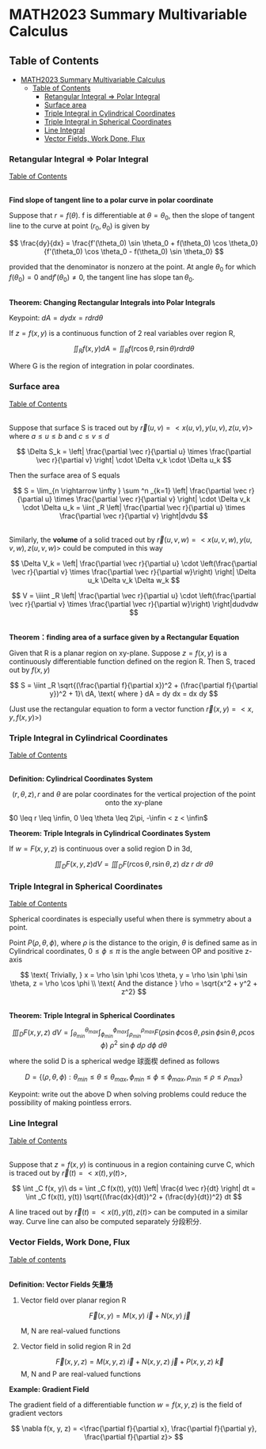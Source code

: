 # MATH2023 Summary Multivariable Calculus

## Table of Contents

- [MATH2023 Summary Multivariable Calculus](#math2023-summary-multivariable-calculus)
  - [Table of Contents](#table-of-contents)
    - [Retangular Integral =\> Polar Integral](#retangular-integral--polar-integral)
    - [Surface area](#surface-area)
    - [Triple Integral in Cylindrical Coordinates](#triple-integral-in-cylindrical-coordinates)
    - [Triple Integral in Spherical Coordinates](#triple-integral-in-spherical-coordinates)
    - [Line Integral](#line-integral)
    - [Vector Fields, Work Done, Flux](#vector-fields-work-done-flux)

### Retangular Integral => Polar Integral
[Table of Contents](#table-of-contents)

\
**Find slope of tangent line to a polar curve in polar coordinate**

Suppose that $r = f(\theta)$. f is differentiable at $\theta=\theta_0$, then the slope of tangent line to the curve at point $(r_0, \theta_0)$ is given by

$$
\frac{dy}{dx} = \frac{f'(\theta_0) \sin \theta_0 + f(\theta_0) \cos \theta_0}{f'(\theta_0) \cos \theta_0 - f(\theta_0) \sin \theta_0}
$$

provided that the denominator is nonzero at the point. At angle $\theta_0$ for which $f(\theta_0)=0$ and$f'(\theta_0) \neq 0$, the tangent line has slope $\tan \theta_0$.

\
**Theorem: Changing Rectangular Integrals into Polar Integrals**

Keypoint: $dA = dy dx = r dr d\theta$

If $z = f(x, y)$ is a continuous function of 2 real variables over region R,

$$
\iint_R f(x, y) dA = \iint _R f(r \cos \theta, r\sin \theta)rdr d\theta
$$

Where G is the region of integration in polar coordinates.

### Surface area
[Table of Contents](#table-of-contents)

\
Suppose that surface S is traced out by $\vec r(u, v) = <x(u, v), y(u, v), z(u, v)>$ where $a \leq u \leq b$ and $c \leq v \leq d$

$$
\Delta S_k = \left| \frac{\partial \vec r}{\partial u} \times \frac{\partial \vec r}{\partial v} \right| \cdot \Delta v_k \cdot \Delta u_k
$$

Then the surface area of S equals

$$
S = \lim_{n \rightarrow \infty } \sum ^n _{k=1} \left| \frac{\partial \vec r}{\partial u} \times \frac{\partial \vec r}{\partial v} \right| \cdot \Delta v_k \cdot \Delta u_k = \iint _R 
\left| \frac{\partial \vec r}{\partial u} \times \frac{\partial \vec r}{\partial v} \right|dvdu
$$

\
Similarly, the **volume** of a solid traced out by $\vec r(u, v, w) = <x(u, v, w), y(u, v, w), z(u, v, w)>$ could be computed in this way

$$
\Delta V_k = \left| \frac{\partial \vec r}{\partial u} \cdot \left(\frac{\partial \vec r}{\partial v} \times \frac{\partial \vec r}{\partial w}\right) \right| \Delta u_k \Delta v_k \Delta w_k
$$

$$
V = \iiint _R \left| \frac{\partial \vec r}{\partial u} \cdot \left(\frac{\partial \vec r}{\partial v} \times \frac{\partial \vec r}{\partial w}\right) \right|dudvdw
$$

\
**Theorem：finding area of a surface given by a Rectangular Equation**

Given that R is a planar region on xy-plane. Suppose $z = f(x, y)$ is a continuously differentiable function defined on the region R. Then S, traced out by $f(x, y)$

$$
S = \iint _R \sqrt{(\frac{\partial f}{\partial x})^2 + (\frac{\partial f}{\partial y})^2 + 1}\ dA, \text{ where } dA = dy dx = dx dy
$$

(Just use the rectangular equation to form a vector function $\vec{r}(x, y) = <x, y, f(x, y)>$)

### Triple Integral in Cylindrical Coordinates
[Table of Contents](#table-of-contents)

\
**Definition: Cylindrical Coordinates System**

$$(r, \theta, z), r \text{ and } \theta \text{ are polar coordinates for the vertical projection of the point onto the xy-plane }$$

$0 \leq r \leq \infin, 0 \leq \theta \leq 2\pi, -\infin < z < \infin$

**Theorem: Triple Integrals in Cylindrical Coordinates System**

If $w = F(x, y, z)$ is continuous over a solid region D in 3d,

$$
\iiint_D F(x, y, z) dV = \iiint_D F(r \cos \theta, r \sin \theta, z)\ dz\ r\ dr\ d \theta
$$

### Triple Integral in Spherical Coordinates

[Table of Contents](#table-of-contents)

Spherical coordinates is especially useful when there is symmetry about a point.

Point $P(\rho, \theta, \phi)$, where $\rho$ is the distance to the origin, $\theta$ is defined same as in Cylindrical coordinates, $0 \leq \phi \leq \pi$ is the angle between OP and positive z-axis

$$
\text{ Trivially, } x = \rho \sin \phi \cos \theta, y = \rho \sin \phi \sin \theta, z = \rho \cos \phi \\
\text{ And the distance } \rho = \sqrt{x^2 + y^2 + z^2}
$$

\
**Theorem: Triple Integral in Spherical Coordinates**

$$
\iiint_D F(x, y, z)\ dV = \int ^{\theta_{max}} _{\theta_{min}} \int ^{\phi_{max}} _{\phi _{min}} \int ^{\rho_{max}} _{\rho_{min}} F(\rho \sin \phi \cos \theta, \rho \sin \phi \sin \theta, \rho \cos \phi)\ \rho^2\ \sin \phi\ d\rho\ d\phi\ d\theta
$$

where the solid D is a spherical wedge 球面楔 defined as follows

$$
D = \{(\rho, \theta, \phi): \theta_{min} \leq \theta \leq \theta_{max}, \phi_{min} \leq \phi \leq \phi_{max}, \rho_{min} \leq \rho \leq \rho_{max} \}
$$

Keypoint: write out the above D when solving problems could reduce the possibility of making pointless errors.

### Line Integral
[Table of Contents](#table-of-contents)

\
Suppose that $z = f(x, y)$ is continuous in a region containing curve C, which is traced out by $\vec r(t) = <x(t), y(t)>$,

$$
\int _C f(x, y)\ ds = \int _C f(x(t), y(t)) \left| \frac{d \vec r}{dt} \right| dt = \int _C f(x(t), y(t)) \sqrt{(\frac{dx}{dt})^2 + (\frac{dy}{dt})^2} dt
$$

A line traced out by $\vec r(t) = <x(t), y(t), z(t)>$ can be computed in a similar way.  Curve line can also be computed separately 分段积分.

### Vector Fields, Work Done, Flux
[Table of contents](#table-of-contents)

\
**Definition: Vector Fields 矢量场**

1. Vector field over planar region R

   $$
   \vec F(x, y) = M(x, y)\ \vec i + N(x, y)\ \vec j
   $$

   M, N are real-valued functions

2. Vector field in solid region R in 2d
   
   $$
   \vec F(x, y, z) = M(x, y, z)\ \vec i + N(x, y, z)\ \vec j + P(x, y, z)\ \vec k
   $$
   M, N and P are real-valued functions

  
**Example: Gradient Field**

The gradient field of a differentiable function $w = f(x, y, z)$ is the field of gradient vectors

$$
\nabla f(x, y, z) = <\frac{\partial f}{\partial x}, \frac{\partial f}{\partial y}, \frac{\partial f}{\partial z}>
$$